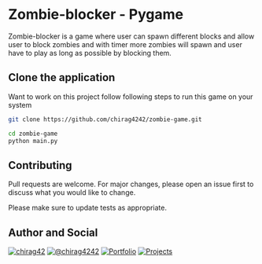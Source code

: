 # Zombie-blocker - Pygame
Zombie-blocker is a game where user can spawn different blocks and allow user to block zombies and with timer more zombies will spawn and user have to play as long as possible by blocking them. 

## Clone the application
Want to work on this project follow following steps to run this game on your system

```bash
git clone https://github.com/chirag4242/zombie-game.git

cd zombie-game 
python main.py
```

## Contributing

Pull requests are welcome. For major changes, please open an issue first
to discuss what you would like to change.

Please make sure to update tests as appropriate.

## Author and Social

[![chirag42](https://img.shields.io/badge/LinkedIn-0A66C2.svg?style=flat-square&logo=LinkedIn&logoColor=white)](https://www.linkedin.com/in/chirag42/) 
[![@chirag4242](https://img.shields.io/badge/GitHub-181717.svg?style=flat-square&logo=GitHub&logoColor=white)](https://www.github.com/chirag4242)
[![Portfolio](https://img.shields.io/badge/Portfolio-%23000000.svg?style=flat-square&logo=firefox&logoColor=#FF7139)](https://cio-app.herokuapp.com/)
[![Projects](https://img.shields.io/badge/Projects%20Site-4285F4?style=flat-square&logo=GoogleChrome&logoColor=white)](https://sites.google.com/view/chiragpatil/home)
